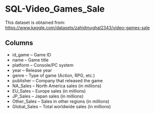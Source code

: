 # SQL-Video_Games_Sale
This dataset is obtained from:
https://www.kaggle.com/datasets/zahidmughal2343/video-games-sale

## Columns
- id_game – Game ID
- name – Game title
- platform – Console/PC system
- year – Release year
- genre – Type of game (Action, RPG, etc.)
- publisher – Company that released the game
- NA_Sales – North America sales (in millions)
- EU_Sales – Europe sales (in millions)
- JP_Sales – Japan sales (in millions)
- Other_Sales – Sales in other regions (in millions)
- Global_Sales – Total worldwide sales (in millions)
